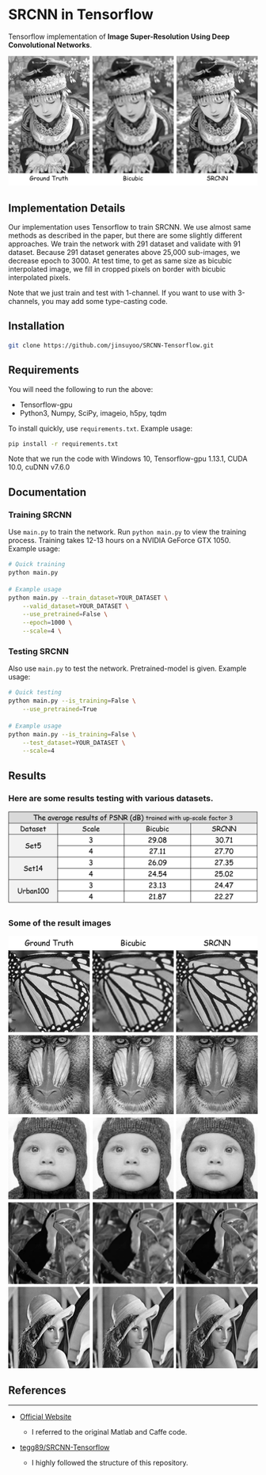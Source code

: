# SRCNN in Tensorflow

Tensorflow implementation of **Image Super-Resolution Using Deep Convolutional Networks**.

![intro][intro]

## Implementation Details

Our implementation uses Tensorflow to train SRCNN. We use almost same methods as described in the paper, but there are some slightly different approaches. We train the network with 291 dataset and validate with 91 dataset. Because 291 dataset generates above 25,000 sub-images, we decrease epoch to 3000. At test time, to get as same size as bicubic interpolated image, we fill in cropped pixels on border with bicubic interpolated pixels.

Note that we just train and test with 1-channel. If you want to use with 3-channels, you may add some type-casting code.

## Installation

```bash
git clone https://github.com/jinsuyoo/SRCNN-Tensorflow.git
```

## Requirements

You will need the following to run the above:
- Tensorflow-gpu
- Python3, Numpy, SciPy, imageio, h5py, tqdm

To install quickly, use `requirements.txt`. Example usage:
```bash
pip install -r requirements.txt
```
Note that we run the code with Windows 10, Tensorflow-gpu 1.13.1, CUDA 10.0, cuDNN v7.6.0 

## Documentation

### Training SRCNN
Use `main.py` to train the network. Run `python main.py` to view the training process. Training takes 12-13 hours on a NVIDIA GeForce GTX 1050. Example usage:
```bash
# Quick training
python main.py

# Example usage
python main.py --train_dataset=YOUR_DATASET \
    --valid_dataset=YOUR_DATASET \
    --use_pretrained=False \
    --epoch=1000 \
    --scale=4 \
```

### Testing SRCNN
Also use `main.py` to test the network. Pretrained-model is given. Example usage:
```bash
# Quick testing
python main.py --is_training=False \
    --use_pretrained=True

# Example usage
python main.py --is_training=False \
    --test_dataset=YOUR_DATASET \
    --scale=4
```

## Results

### Here are some results testing with various datasets.

![results1][results1]

### Some of the result images

![results2][results2]

## References
----
- [Official Website][1]
    - I referred to the original Matlab and Caffe code.

- [tegg89/SRCNN-Tensorflow][2]
    - I highly followed the structure of this repository.

[intro]: ./figs/1.png
[results1]: ./figs/2.png
[results2]: ./figs/3.png
[1]: http://mmlab.ie.cuhk.edu.hk/projects/SRCNN.html
[2]: https://github.com/tegg89/SRCNN-Tensorflow